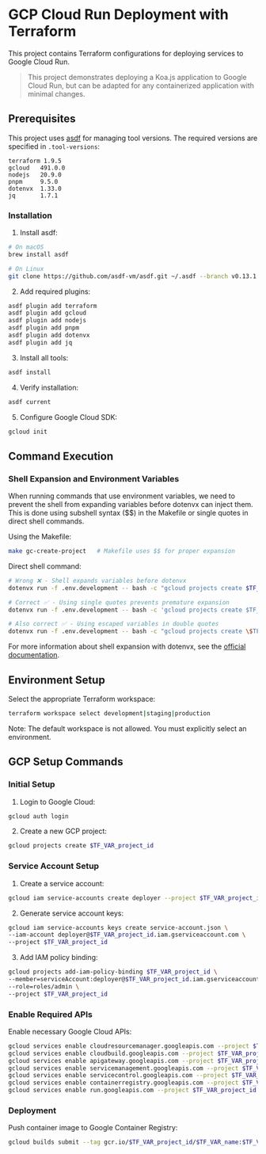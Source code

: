 # GCP Cloud Run Deployment with Terraform

This project contains Terraform configurations for deploying services to Google Cloud Run.

> This project demonstrates deploying a Koa.js application to Google Cloud Run, but can be adapted for any containerized application with minimal changes.

## Prerequisites

This project uses [asdf](https://asdf-vm.com/) for managing tool versions. The required versions are specified in `.tool-versions`:

```plaintext
terraform 1.9.5
gcloud   491.0.0
nodejs   20.9.0
pnpm     9.5.0
dotenvx  1.33.0
jq       1.7.1
```

### Installation

1. Install asdf:
```bash
# On macOS
brew install asdf

# On Linux
git clone https://github.com/asdf-vm/asdf.git ~/.asdf --branch v0.13.1
```

2. Add required plugins:
```bash
asdf plugin add terraform
asdf plugin add gcloud
asdf plugin add nodejs
asdf plugin add pnpm
asdf plugin add dotenvx
asdf plugin add jq
```

3. Install all tools:
```bash
asdf install
```

4. Verify installation:
```bash
asdf current
```

5. Configure Google Cloud SDK:
```bash
gcloud init
```

## Command Execution

### Shell Expansion and Environment Variables
When running commands that use environment variables, we need to prevent the shell from expanding variables before dotenvx can inject them. This is done using subshell syntax ($$) in the Makefile or single quotes in direct shell commands.

Using the Makefile:
```bash
make gc-create-project   # Makefile uses $$ for proper expansion
```

Direct shell command:
```bash
# Wrong ❌ - Shell expands variables before dotenvx
dotenvx run -f .env.development -- bash -c "gcloud projects create $TF_VAR_project_id"

# Correct ✅ - Using single quotes prevents premature expansion
dotenvx run -f .env.development -- bash -c 'gcloud projects create $TF_VAR_project_id'

# Also correct ✅ - Using escaped variables in double quotes
dotenvx run -f .env.development -- bash -c "gcloud projects create \$TF_VAR_project_id"
```

For more information about shell expansion with dotenvx, see the [official documentation](https://dotenvx.com/docs/advanced/run-shell-expansion#subshell).

## Environment Setup

Select the appropriate Terraform workspace:
```bash
terraform workspace select development|staging|production
```

Note: The default workspace is not allowed. You must explicitly select an environment.

## GCP Setup Commands

### Initial Setup

1. Login to Google Cloud:
```bash
gcloud auth login
```

2. Create a new GCP project:
```bash
gcloud projects create $TF_VAR_project_id
```

### Service Account Setup

1. Create a service account:
```bash
gcloud iam service-accounts create deployer --project $TF_VAR_project_id
```

2. Generate service account keys:
```bash
gcloud iam service-accounts keys create service-account.json \
--iam-account deployer@$TF_VAR_project_id.iam.gserviceaccount.com \
--project $TF_VAR_project_id
```

3. Add IAM policy binding:
```bash
gcloud projects add-iam-policy-binding $TF_VAR_project_id \
--member=serviceAccount:deployer@$TF_VAR_project_id.iam.gserviceaccount.com \
--role=roles/admin \
--project $TF_VAR_project_id
```

### Enable Required APIs

Enable necessary Google Cloud APIs:
```bash
gcloud services enable cloudresourcemanager.googleapis.com --project $TF_VAR_project_id
gcloud services enable cloudbuild.googleapis.com --project $TF_VAR_project_id
gcloud services enable apigateway.googleapis.com --project $TF_VAR_project_id
gcloud services enable servicemanagement.googleapis.com --project $TF_VAR_project_id
gcloud services enable servicecontrol.googleapis.com --project $TF_VAR_project_id
gcloud services enable containerregistry.googleapis.com --project $TF_VAR_project_id
gcloud services enable run.googleapis.com --project $TF_VAR_project_id
```

### Deployment

Push container image to Google Container Registry:
```bash
gcloud builds submit --tag gcr.io/$TF_VAR_project_id/$TF_VAR_name:$TF_VAR_image_version
```